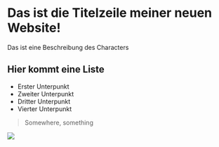# Das ist die Titelzeile meiner neuen Website!

Das ist eine Beschreibung des Characters

## Hier kommt eine Liste
* Erster Unterpunkt
* Zweiter Unterpunkt
* Dritter Unterpunkt
* Vierter Unterpunkt

> Somewhere, something

<img src="file:///C:/Users/svenb/git/Uebung2/SvenBrts.github.io/8.jpg"/>